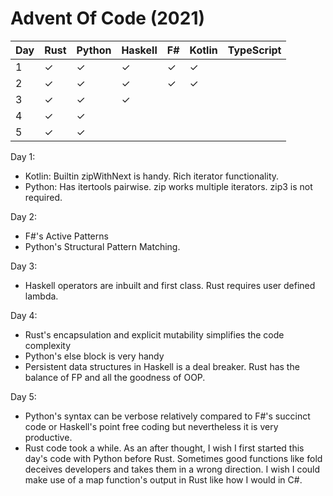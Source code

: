 # Advent Of Code (2021) 

| Day | Rust      | Python    | Haskell  | F#       | Kotlin    | TypeScript    | 
|-----|-----------|-----------|----------|----------|-----------|---------------|
| 1   | &#10003;  | &#10003;  | &#10003; | &#10003; | &#10003;  |               |
| 2   | &#10003;  | &#10003;  | &#10003; | &#10003; | &#10003;  |               |
| 3   | &#10003;  | &#10003;  | &#10003; |          |           |               |
| 4   | &#10003;  | &#10003;  |          |          |           |               |
| 5   | &#10003;  | &#10003;  |          |          |           |               |

Day 1:
* Kotlin: Builtin zipWithNext is handy. Rich iterator functionality.
* Python: Has itertools pairwise. zip works multiple iterators. zip3 is not required.

Day 2:
* F#'s Active Patterns
* Python's Structural Pattern Matching.

Day 3:
* Haskell operators are inbuilt and first class. Rust requires user defined lambda.

Day 4:
* Rust's encapsulation and explicit mutability simplifies the code complexity
* Python's else block is very handy
* Persistent data structures in Haskell is a deal breaker. Rust has the balance of FP and all the goodness of OOP. 

Day 5:
* Python's syntax can be verbose relatively compared to F#'s succinct code or Haskell's point free coding but nevertheless it is very productive. 
* Rust code took a while. As an after thought, I wish I first started this day's code with Python before Rust. Sometimes good functions like fold deceives developers and takes them in a wrong direction. I wish I could make use of a map function's output in Rust like how I would in C#.

